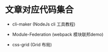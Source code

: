 # 文章对应代码集合



- cli-maker (NodeJs cli 工具教程)

- Module-Federation (webpack 模块联邦demo)

- css-grid (Grid 布局)
